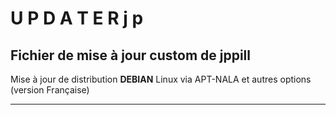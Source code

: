 # U P D A T E R j p
## Fichier de mise à jour custom de jppill
Mise à jour de distribution **DEBIAN** Linux via APT-NALA et autres options (version Française)
________________________________________

